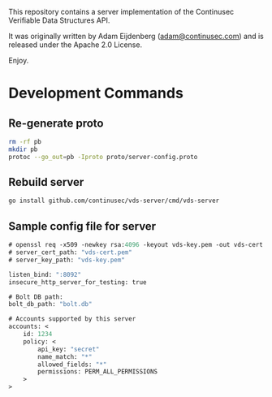 This repository contains a server implementation of the Continusec Verifiable Data Structures API.

It was originally written by Adam Eijdenberg (<adam@continusec.com>) and is released under the Apache 2.0 License.

Enjoy.

# Development Commands

## Re-generate proto

```bash
rm -rf pb
mkdir pb
protoc --go_out=pb -Iproto proto/server-config.proto
```

## Rebuild server
```bash
go install github.com/continusec/vds-server/cmd/vds-server
```

## Sample config file for server

```proto
# openssl req -x509 -newkey rsa:4096 -keyout vds-key.pem -out vds-cert.pem -days 3600 -nodes -subj '/CN=localhost' -batch
# server_cert_path: "vds-cert.pem"
# server_key_path: "vds-key.pem"

listen_bind: ":8092"
insecure_http_server_for_testing: true

# Bolt DB path:
bolt_db_path: "bolt.db"

# Accounts supported by this server
accounts: <
    id: 1234
    policy: <
        api_key: "secret"
        name_match: "*"
        allowed_fields: "*"
        permissions: PERM_ALL_PERMISSIONS
    >
>
```